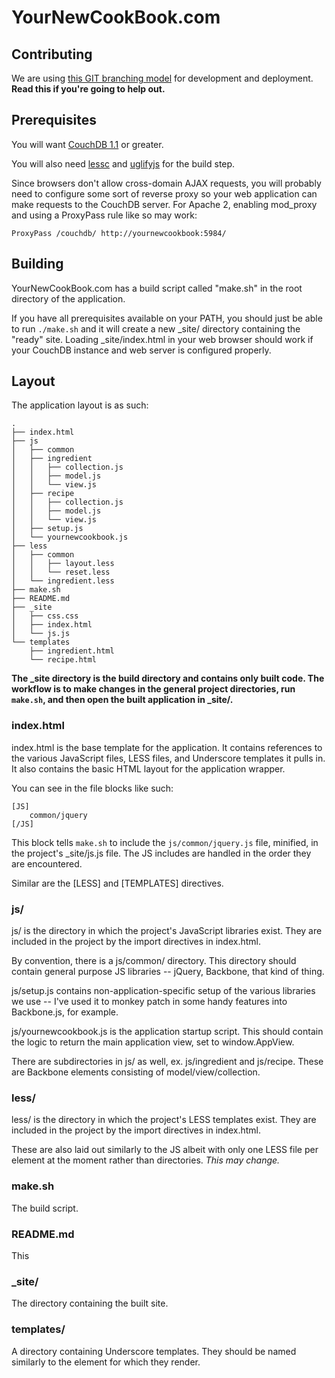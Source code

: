 YourNewCookBook.com
===================

Contributing
------------

We are using [this GIT branching model](http://nvie.com/posts/a-successful-git-branching-model/) for
development and deployment. **Read this if you're going to help out.**

Prerequisites
-------------

You will want [CouchDB 1.1](http://wiki.apache.org/couchdb/Installation) or greater.

You will also need [lessc](http://lesscss.org/) and [uglifyjs](https://github.com/mishoo/UglifyJS) for the build step.

Since browsers don't allow cross-domain AJAX requests, you will probably need to configure
some sort of reverse proxy so your web application can make requests to the CouchDB server.
For Apache 2, enabling mod\_proxy and using a ProxyPass rule like so may work:

    ProxyPass /couchdb/ http://yournewcookbook:5984/

Building
--------

YourNewCookBook.com has a build script called "make.sh" in the
root directory of the application.

If you have all prerequisites available on your PATH, you should
just be able to run `./make.sh` and it will create a new \_site/
directory containing the "ready" site. Loading \_site/index.html
in your web browser should work if your CouchDB instance and web
server is configured properly.

Layout
------

The application layout is as such:

    .
    ├── index.html
    ├── js
    │   ├── common
    │   ├── ingredient
    │   │   ├── collection.js
    │   │   ├── model.js
    │   │   └── view.js
    │   ├── recipe
    │   │   ├── collection.js
    │   │   ├── model.js
    │   │   └── view.js
    │   ├── setup.js
    │   └── yournewcookbook.js
    ├── less
    │   ├── common
    │   │   ├── layout.less
    │   │   └── reset.less
    │   └── ingredient.less
    ├── make.sh
    ├── README.md
    ├── _site
    │   ├── css.css
    │   ├── index.html
    │   └── js.js
    └── templates
        ├── ingredient.html
        └── recipe.html

**The \_site directory is the build directory and contains only built
code. The workflow is to make changes in the general project directories,
run `make.sh`, and then open the built application in \_site/.**

### index.html
index.html is the base template for the application. It contains references
to the various JavaScript files, LESS files, and Underscore templates it
pulls in. It also contains the basic HTML layout for the application wrapper.

You can see in the file blocks like such:

    [JS]
        common/jquery
    [/JS]

This block tells `make.sh` to include the `js/common/jquery.js` file, minified,
in the project's \_site/js.js file. The JS includes are handled in the order they
are encountered.

Similar are the [LESS] and [TEMPLATES] directives.

### js/
js/ is the directory in which the project's JavaScript libraries exist. They are included
in the project by the import directives in index.html. 

By convention, there is a js/common/ directory. This directory should contain general purpose
JS libraries -- jQuery, Backbone, that kind of thing.

js/setup.js contains non-application-specific setup of the various libraries we use -- I've used
it to monkey patch in some handy features into Backbone.js, for example.

js/yournewcookbook.js is the application startup script. This should contain the logic to return
the main application view, set to window.AppView.

There are subdirectories in js/ as well, ex. js/ingredient and js/recipe. These are Backbone elements
consisting of model/view/collection.

### less/
less/ is the directory in which the project's LESS templates exist. They are included
in the project by the import directives in index.html.

These are also laid out similarly to the JS albeit with only one LESS file per element at the moment
rather than directories. *This may change.*

### make.sh
The build script.

### README.md
This

### \_site/
The directory containing the built site.

### templates/
A directory containing Underscore templates. They should be named similarly to the element for which
they render.
